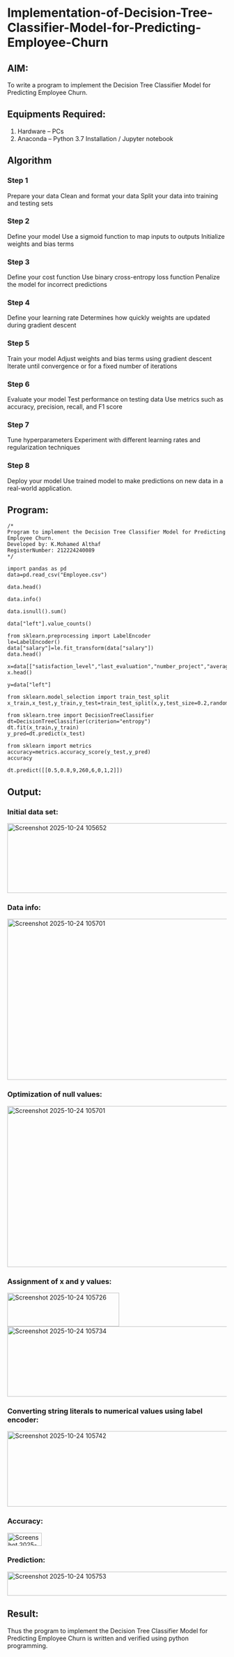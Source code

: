 # Implementation-of-Decision-Tree-Classifier-Model-for-Predicting-Employee-Churn
## AIM:
To write a program to implement the Decision Tree Classifier Model for Predicting Employee Churn.

## Equipments Required:
1. Hardware – PCs
2. Anaconda – Python 3.7 Installation / Jupyter notebook

## Algorithm

### Step 1
Prepare your data
Clean and format your data
Split your data into training and testing sets
### Step 2

Define your model
Use a sigmoid function to map inputs to outputs
Initialize weights and bias terms
### Step 3
Define your cost function
Use binary cross-entropy loss function
Penalize the model for incorrect predictions

### Step 4
Define your learning rate
Determines how quickly weights are updated during gradient descent

### Step 5
Train your model
Adjust weights and bias terms using gradient descent
Iterate until convergence or for a fixed number of iterations

### Step 6
Evaluate your model
Test performance on testing data
Use metrics such as accuracy, precision, recall, and F1 score

### Step 7
Tune hyperparameters
Experiment with different learning rates and regularization techniques

### Step 8
Deploy your model
Use trained model to make predictions on new data in a real-world application.

## Program:
```
/*
Program to implement the Decision Tree Classifier Model for Predicting Employee Churn.
Developed by: K.Mohamed Althaf
RegisterNumber: 212224240089
*/

import pandas as pd
data=pd.read_csv("Employee.csv")

data.head()

data.info()

data.isnull().sum()

data["left"].value_counts()

from sklearn.preprocessing import LabelEncoder
le=LabelEncoder()
data["salary"]=le.fit_transform(data["salary"])
data.head()

x=data[["satisfaction_level","last_evaluation","number_project","average_montly_hours","time_spend_company","Work_accident","promotion_last_5years","salary"]]
x.head()

y=data["left"]

from sklearn.model_selection import train_test_split
x_train,x_test,y_train,y_test=train_test_split(x,y,test_size=0.2,random_state=100)

from sklearn.tree import DecisionTreeClassifier
dt=DecisionTreeClassifier(criterion="entropy")
dt.fit(x_train,y_train)
y_pred=dt.predict(x_test)

from sklearn import metrics
accuracy=metrics.accuracy_score(y_test,y_pred)
accuracy

dt.predict([[0.5,0.8,9,260,6,0,1,2]])
```
## Output:
### Initial data set:

<img width="1024" height="160" alt="Screenshot 2025-10-24 105652" src="https://github.com/user-attachments/assets/03de87b0-1bab-44d9-b692-36315c9171d4" />

### Data info:

<img width="516" height="369" alt="Screenshot 2025-10-24 105701" src="https://github.com/user-attachments/assets/4e6a9882-da62-4720-999a-0d8ceb273040" />

### Optimization of null values:

<img width="516" height="369" alt="Screenshot 2025-10-24 105701" src="https://github.com/user-attachments/assets/3dc0d7ba-823e-4d91-95c5-a6c861afcc43" />

### Assignment of x and y values:

<img width="257" height="77" alt="Screenshot 2025-10-24 105726" src="https://github.com/user-attachments/assets/2f2dc140-aceb-42a4-a063-36dcbb823011" />

<img width="1032" height="161" alt="Screenshot 2025-10-24 105734" src="https://github.com/user-attachments/assets/ecd3c478-cd7d-44ad-bc6d-a5d0b4ef4152" />


### Converting string literals to numerical values using label encoder:

<img width="1034" height="173" alt="Screenshot 2025-10-24 105742" src="https://github.com/user-attachments/assets/bf9713b8-7206-44e9-bcd0-f78728146220" />


### Accuracy:

<img width="79" height="30" alt="Screenshot 2025-10-24 105747" src="https://github.com/user-attachments/assets/0bf30bfb-5b5f-4cfd-a328-f2e60395ee46" />

### Prediction:

<img width="1020" height="55" alt="Screenshot 2025-10-24 105753" src="https://github.com/user-attachments/assets/eafd1c62-e9b5-456e-ad21-fbd198ec5baf" />

## Result:
Thus the program to implement the  Decision Tree Classifier Model for Predicting Employee Churn is written and verified using python programming.
